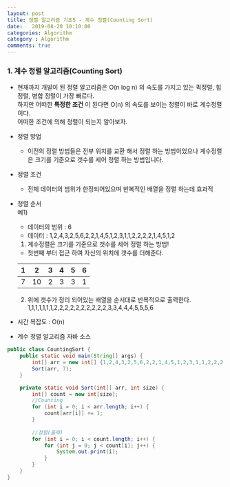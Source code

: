 ```yaml
---
layout: post
title: 정렬 알고리즘 기초5 - 계수 정렬(Counting Sort)
date:   2019-08-20 10:10:00
categories: Algorithm
category : Algorithm
comments: true 
---
```


### 1. 계수 정렬 알고리즘(Counting Sort)

- 현재까지 개발이 된 정렬 알고리즘은 O(n log n) 의 속도를 가지고 있는 퀵정렬, 힙정렬, 병합 정렬이 가장 빠르다.  
  하지만 어떠한 __특정한 조건__ 이 된다면 O(n) 의 속도를 보이는 정렬이 바로 계수정렬이다.  
  어떠한 조건에 의해 정렬이 되는지 알아보자.  
  
- 정렬 방법  
    - 이전의 정렬 방법들은 전부 위치를 교환 해서 정렬 하는 방법이었으나 계수정렬은 크기를 기준으로 갯수를 세어 정렬 하는 방법입니다.  

- 정렬 조건  
    - 전체 데이터의 범위가 한정되어있으며 반복적인 배열을 정렬 하는데 효과적  
 
- 정렬 순서  
    예1) 
    - 데이터의 범위 : 6  
    - 데이터 : 1,2,4,3,2,5,6,2,2,1,4,5,1,2,3,1,1,2,2,2,2,1,4,5,1,2
      
    1) 계수정렬은 크기를 기준으로 갯수를 세어 정렬 하는 방법!
    - 첫번째 부터 접근 하여 자신의 위치에 갯수를 더해준다.
    
    | 1 | 2 | 3 | 4 | 5 | 6 |
    |---|---|---|---|---|---|
    | 7 | 10 | 2 | 3 | 3 | 1 |
    
    2) 위에 갯수가 정리 되어있는 배열을 순서대로 반복적으로 출력한다.  
    1,1,1,1,1,1,1,2,2,2,2,2,2,2,2,2,2,3,3,4,4,4,5,5,5,6  
    
- 시간 복잡도 : O(n)  

- 계수 정렬 알고리즘 자바 소스
```java
public class CountingSort {
	public static void main(String[] args) {
		int[] arr = new int[] {1,2,4,3,2,5,6,2,2,1,4,5,1,2,3,1,1,2,2,2,2,1,4,5,1,2};
		Sort(arr, 7);
	}

	private static void Sort(int[] arr, int size) {
		int[] count = new int[size];
		//Counting
		for (int i = 0; i < arr.length; i++) {
			count[arr[i]] += 1;
		}
		
		//정렬(출력)
		for (int i = 0; i < count.length; i++) {
			for (int j = 0; j < count[i]; j++) {
				System.out.print(i);
			}
		}
	}
}
```
